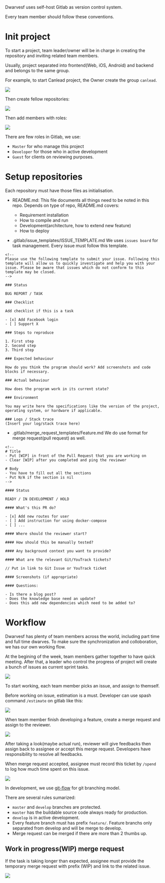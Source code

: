 Dwarvesf uses self-host Gitlab as version control system.

Every team member should follow these conventions.

# Init project
To start a project, team leader/owner will be in charge in creating the repository and inviting related team members.

Usually, project separated into frontend(Web, iOS, Android) and backend and belongs to the same group.

For example, to start Canlead project, the Owner create the group `canlead`.

<img src="https://raw.githubusercontent.com/dwarvesf/team/master/img/add-group.png">

Then create fellow repositories:

<img src="https://raw.githubusercontent.com/dwarvesf/team/master/img/add-project.png">

Then add members with roles:

<img src="https://raw.githubusercontent.com/dwarvesf/team/master/img/add-new-member.png">

There are few roles in Gitlab, we use:
- `Master` for who manage this project
- `Developer` for those who in active development
- `Guest` for clients on reviewing purposes.


# Setup repositories

Each repository must have those files as initialisation.

- README.md: This file documents all things need to be noted in this repo. Depends on type of repo, README.md covers:

  - Requirement installation
  - How to compile and run
  - Development(architecture, how to extend new feature)
  - How to deploy

- .gitlab/issue_templates/ISSUE_TEMPLATE.md
We uses `issues board` for task management. Every issue must follow this template.

```
<!--
Please use the following template to submit your issue. Following this template will allow us to quickly investigate and help you with your issue. Please be aware that issues which do not conform to this template may be closed.
-->

### Status

BUG REPORT / TASK

### Checklist

Add checklist if this is a task

- [x] Add Facebook login
- [ ] Support X

### Steps to reproduce

1. First step
2. Second step
3. Third step

### Expected behaviour

How do you think the program should work? Add screenshots and code blocks if necessary.

### Actual behaviour

How does the program work in its current state?

### Environment

You may write here the specifications like the version of the project, operating system, or hardware if applicable.

### Logs / Stack trace
(Insert your log/stack trace here)
```

- .gitlab/merge_request_templates/Feature.md
We do use format for merge request(pull request) as well.

```
<!--
# Title
- Put [WIP] in front of the Pull Request that you are working on
- Clear [WIP] after you completed and ping the reviewer

# Body
- You have to fill out all the sections
- Put N/A if the section is nil
-->

#### Status

READY / IN DEVELOPMENT / HOLD

#### What's this PR do?

- [x] Add new routes for user
- [ ] Add instruction for using docker-compose
- [ ] ...

#### Where should the reviewer start?

#### How should this be manually tested?

#### Any background context you want to provide?

#### What are the relevant Git/YouTrack tickets?

// Put in link to Git Issue or YouTrack ticket

#### Screenshots (if appropriate)

#### Questions:

- Is there a blog post?
- Does the knowledge base need an update?
- Does this add new dependencies which need to be added to?

```

# Workflow

Dwarvesf has plenty of team members across the world, including part time and full time dwarves. To make sure the synchronization and colloboration, we has our own working flow.

At the begining of the week, team members gather together to have quick meeting. After that, a leader who control the progress of project will create a bunch of issues as current sprint tasks.

<img src="https://raw.githubusercontent.com/dwarvesf/team/master/img/issue-board-new-member.png">

To start working, each team member picks an issue, and assign to themself.

Before working on issue, estimation is a must. Developer can use spash command `/estimate` on gitlab like this:

<img src="https://raw.githubusercontent.com/dwarvesf/team/master/img/estimate.png">

When team member finish developing a feature, create a merge request and assign to the reviewer.

<img src="https://raw.githubusercontent.com/dwarvesf/team/master/img/merge-request.png">

After taking a look(maybe actual run), reviewer will give feedbacks then assign back to assignee or accept this merge request. Developers have responsibility to resolve all feedbacks.


When merge request accepted, assignee must record this ticket by `/spend` to log how much time spent on this issue.

<img src="https://raw.githubusercontent.com/dwarvesf/team/master/img/spend.png">

In development, we use [git-flow](https://github.com/nvie/gitflow) for git branching model.

There are several rules sumarized:
 * `master` and `develop` branches are protected.
 * `master` has the buildable source code always ready for production.
 * `develop` is in active development.
 * Every feature branch must has prefix `feature/`. Feature branchs only separated from develop and will be merge to develop.
 * Merge request can be merged if there are more than 2 thumbs up.

## Work in progress(WIP) merge request

If the task is taking longer than expected, assignee must provide the temporary merge request with prefix (WIP) and link to the related issue.

<img src="https://raw.githubusercontent.com/dwarvesf/team/master/img/wip-mr.png">


